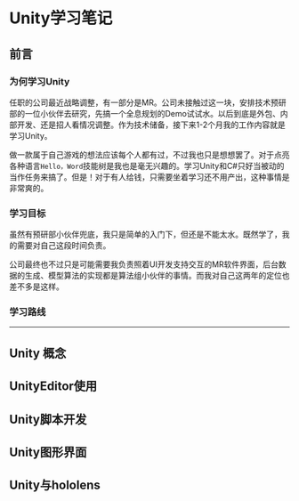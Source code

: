 # Unity学习笔记


## 前言

### 为何学习Unity

任职的公司最近战略调整，有一部分是MR。公司未接触过这一块，安排技术预研部的一位小伙伴去研究，先搞一个全息规划的Demo试试水。以后到底是外包、内部开发、还是招人看情况调整。作为技术储备，接下来1-2个月我的工作内容就是学习Unity。

做一款属于自己游戏的想法应该每个人都有过，不过我也只是想想罢了。对于点亮各种语言`Hello，Word`技能树是我也是毫无兴趣的。学习Unity和C#只好当被动的当作任务来搞了。但是！对于有人给钱，只需要坐着学习还不用产出，这种事情是非常爽的。


### 学习目标

虽然有预研部小伙伴兜底，我只是简单的入门下，但还是不能太水。既然学了，我的需要对自己这段时间负责。

公司最终也不过只是可能需要我负责照着UI开发支持交互的MR软件界面，后台数据的生成、模型算法的实现都是算法组小伙伴的事情。而我对自己这两年的定位也差不多是这样。

### 学习路线



---


## Unity 概念




## UnityEditor使用



## Unity脚本开发



## Unity图形界面



## Unity与hololens







